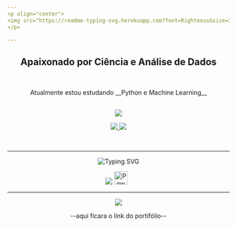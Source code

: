 ```yaml
---
<p align="center">
<img src="https://readme-typing-svg.herokuapp.com?font=Righteous&size=35&duration=1000&pause=2000&color=0B41BD&center=true&vCenter=true&random=false&width=500&height=70&lines=Ol%C3%A1%F0%9F%91%8B;Me+chamo+Pedro+Xavier" />
</p>

---
```

<h2 align="center">Apaixonado por Ciência e Análise de Dados</h2>
<br>

<p align="center"> 
 Atualmente estou estudando __Python e Machine Learning__ 
</p>

##

<p align="center">
<img src="https://readme-typing-svg.herokuapp.com?font=Righteous&size=32&duration=4000&pause=2000&color=710E8A&center=true&vCenter=true&repeat=false&random=false&width=800&height=70&lines=Voc%C3%AA+pode+me+achar+clicando+em+um+dos+dois+abaixo" />
</p>

<p align="center">
  <a href="https://linkedin.com/in/pedrohenriquereisxavier">
    <img src="https://skillicons.dev/icons?i=linkedin" />
  </a>
  
  <a href="mailto:pedrohenriquereisxavier@gmail.com">
    <img src="https://skillicons.dev/icons?i=gmail" />
  </a>
  
</p>

<br>

---

<p align="center">
<img src="https://readme-typing-svg.herokuapp.com?font=Righteous&size=25&duration=4000&pause=2000&color=0B41BD&center=true&vCenter=true&repeat=false&random=false&width=500&height=70&lines=%F0%9F%A7%B0Minhas+ferramentas+e+linguagens%F0%9F%A7%B0" alt="Typing SVG"" />
</p>
<div align="center">
  <img src="https://skillicons.dev/icons?i=github,git,figma,py,mysql,vscode" />
  <img alt="Powerbi" width="30px" style="padding-right:10px;" src="https://raw.githubusercontent.com/microsoft/PowerBI-Icons/main/SVG/Power-BI.svg"/>
</div>


---
<p align="center">
<img src="https://readme-typing-svg.herokuapp.com?font=Righteous&size=28&duration=4000&pause=2000&color=550B68&center=true&vCenter=true&random=false&width=500&height=70&lines=%F0%9F%93%8AAlguns+de+meus+projetos%F0%9F%93%8A" />
</p>

<p align="center">
--aqui ficara o link do portifólio--
</p>


